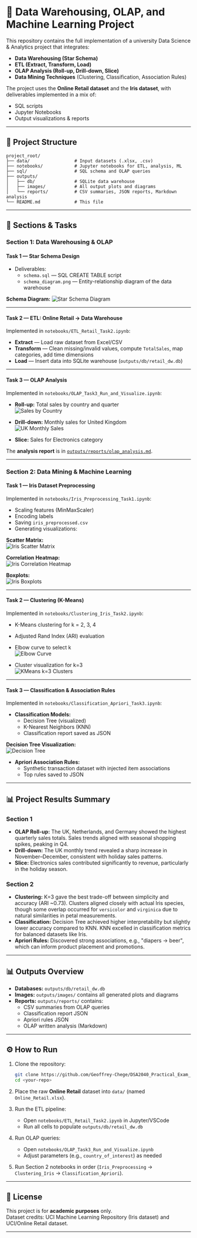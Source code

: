 # 🛒 Data Warehousing, OLAP, and Machine Learning Project

This repository contains the full implementation of a university Data Science & Analytics project that integrates:
- **Data Warehousing (Star Schema)**
- **ETL (Extract, Transform, Load)**
- **OLAP Analysis (Roll-up, Drill-down, Slice)**
- **Data Mining Techniques** (Clustering, Classification, Association Rules)

The project uses the **Online Retail dataset** and the **Iris dataset**, with deliverables implemented in a mix of:
- SQL scripts
- Jupyter Notebooks
- Output visualizations & reports

---

## 📂 Project Structure

```
project_root/
├── data/                 # Input datasets (.xlsx, .csv)
├── notebooks/            # Jupyter notebooks for ETL, analysis, ML
├── sql/                  # SQL schema and OLAP queries
├── outputs/
│   ├── db/               # SQLite data warehouse
│   ├── images/           # All output plots and diagrams
│   └── reports/          # CSV summaries, JSON reports, Markdown analysis
└── README.md             # This file
```

---

## 📑 Sections & Tasks

### **Section 1: Data Warehousing & OLAP**

#### Task 1 — **Star Schema Design**
- Deliverables:
  - `schema.sql` — SQL CREATE TABLE script
  - `schema_diagram.png` — Entity-relationship diagram of the data warehouse

**Schema Diagram:**
![Star Schema Diagram](outputs/images/schema_diagram.png)

---

#### Task 2 — **ETL: Online Retail → Data Warehouse**
Implemented in `notebooks/ETL_Retail_Task2.ipynb`:
- **Extract** — Load raw dataset from Excel/CSV
- **Transform** — Clean missing/invalid values, compute `TotalSales`, map categories, add time dimensions
- **Load** — Insert data into SQLite warehouse (`outputs/db/retail_dw.db`)

---

#### Task 3 — **OLAP Analysis**
Implemented in `notebooks/OLAP_Task3_Run_and_Visualize.ipynb`:
- **Roll-up:** Total sales by country and quarter  
  ![Sales by Country](outputs/images/sales_by_country.png)

- **Drill-down:** Monthly sales for United Kingdom  
  ![UK Monthly Sales](outputs/images/drilldown_United_Kingdom_monthly.png)

- **Slice:** Sales for Electronics category

The **analysis report** is in [`outputs/reports/olap_analysis.md`](outputs/reports/olap_analysis.md).

---

### **Section 2: Data Mining & Machine Learning**

#### Task 1 — **Iris Dataset Preprocessing**
Implemented in `notebooks/Iris_Preprocessing_Task1.ipynb`:
- Scaling features (MinMaxScaler)
- Encoding labels
- Saving `iris_preprocessed.csv`
- Generating visualizations:

**Scatter Matrix:**  
![Iris Scatter Matrix](outputs/images/iris_scatter_matrix.png)

**Correlation Heatmap:**  
![Iris Correlation Heatmap](outputs/images/iris_correlation_heatmap.png)

**Boxplots:**  
![Iris Boxplots](outputs/images/iris_boxplots.png)

---

#### Task 2 — **Clustering (K-Means)**
Implemented in `notebooks/Clustering_Iris_Task2.ipynb`:
- K-Means clustering for k = 2, 3, 4
- Adjusted Rand Index (ARI) evaluation
- Elbow curve to select k  
  ![Elbow Curve](outputs/images/iris_elbow_curve.png)

- Cluster visualization for k=3  
  ![KMeans k=3 Clusters](outputs/images/iris_k3_clusters.png)

---

#### Task 3 — **Classification & Association Rules**
Implemented in `notebooks/Classification_Apriori_Task3.ipynb`:
- **Classification Models:**
  - Decision Tree (visualized)
  - K-Nearest Neighbors (KNN)
  - Classification report saved as JSON

**Decision Tree Visualization:**  
![Decision Tree](outputs/images/decision_tree.png)

- **Apriori Association Rules:**
  - Synthetic transaction dataset with injected item associations
  - Top rules saved to JSON

---

## 📊 Project Results Summary

### Section 1
- **OLAP Roll-up:** The UK, Netherlands, and Germany showed the highest quarterly sales totals. Sales trends aligned with seasonal shopping spikes, peaking in Q4.  
- **Drill-down:** The UK monthly trend revealed a sharp increase in November–December, consistent with holiday sales patterns.  
- **Slice:** Electronics sales contributed significantly to revenue, particularly in the holiday season.

### Section 2
- **Clustering:** K=3 gave the best trade-off between simplicity and accuracy (ARI ~0.73). Clusters aligned closely with actual Iris species, though some overlap occurred for `versicolor` and `virginica` due to natural similarities in petal measurements.  
- **Classification:** Decision Tree achieved higher interpretability but slightly lower accuracy compared to KNN. KNN excelled in classification metrics for balanced datasets like Iris.  
- **Apriori Rules:** Discovered strong associations, e.g., "diapers → beer", which can inform product placement and promotions.

---

## 📊 Outputs Overview

- **Databases:** `outputs/db/retail_dw.db`  
- **Images:** `outputs/images/` contains all generated plots and diagrams
- **Reports:** `outputs/reports/` contains:
  - CSV summaries from OLAP queries
  - Classification report JSON
  - Apriori rules JSON
  - OLAP written analysis (Markdown)

---

## ⚙️ How to Run

1. Clone the repository:
   ```bash
   git clone https://github.com/Geoffrey-Chege/DSA2040_Practical_Exam_Geoffrey_Mwangi_566
   cd <your-repo>
   ```

2. Place the raw **Online Retail** dataset into `data/` (named `Online_Retail.xlsx`).

3. Run the ETL pipeline:
   - Open `notebooks/ETL_Retail_Task2.ipynb` in Jupyter/VSCode
   - Run all cells to populate `outputs/db/retail_dw.db`

4. Run OLAP queries:
   - Open `notebooks/OLAP_Task3_Run_and_Visualize.ipynb`
   - Adjust parameters (e.g., `country_of_interest`) as needed

5. Run Section 2 notebooks in order (`Iris_Preprocessing` → `Clustering_Iris` → `Classification_Apriori`).

---

## 📜 License

This project is for **academic purposes** only.  
Dataset credits: UCI Machine Learning Repository (Iris dataset) and UCI/Online Retail dataset.

---
